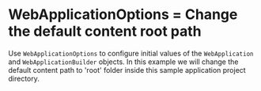 # WebApplicationOptions = Change the default content root path

Use ```WebApplicationOptions``` to configure initial values of the ```WebApplication``` and ```WebApplicationBuilder``` objects. In this example we will change the default content  path to 'root' folder inside this sample application project directory.
